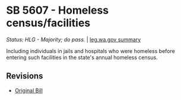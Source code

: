 # SB 5607 - Homeless census/facilities
*Status: HLG - Majority; do pass.* | [leg.wa.gov summary](https://app.leg.wa.gov/billsummary?BillNumber=5607&Year=2021)

Including individuals in jails and hospitals who were homeless before entering such facilities in the state's annual homeless census.

## Revisions
* [Original Bill](1/)